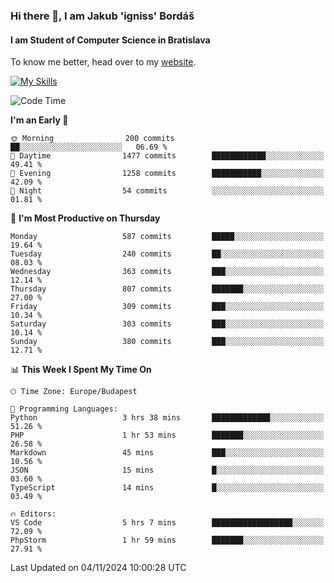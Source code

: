 ### Hi there 👋, I am Jakub 'igniss' Bordáš

#### I am Student of Computer Science in Bratislava
To know me better, head over to my [website](https://bordas.sk).

[![My Skills](https://skillicons.dev/icons?i=js,html,css,figma,svelte,java,kotlin,python,postgresql,typescript,nest,nodejs)](https://bordas.sk)


<!--START_SECTION:waka-->
![Code Time](http://img.shields.io/badge/Code%20Time-1%2C559%20hrs%209%20mins-blue)

**I'm an Early 🐤** 

```text
🌞 Morning                200 commits         ██░░░░░░░░░░░░░░░░░░░░░░░   06.69 % 
🌆 Daytime                1477 commits        ████████████░░░░░░░░░░░░░   49.41 % 
🌃 Evening                1258 commits        ███████████░░░░░░░░░░░░░░   42.09 % 
🌙 Night                  54 commits          ░░░░░░░░░░░░░░░░░░░░░░░░░   01.81 % 
```
📅 **I'm Most Productive on Thursday** 

```text
Monday                   587 commits         █████░░░░░░░░░░░░░░░░░░░░   19.64 % 
Tuesday                  240 commits         ██░░░░░░░░░░░░░░░░░░░░░░░   08.03 % 
Wednesday                363 commits         ███░░░░░░░░░░░░░░░░░░░░░░   12.14 % 
Thursday                 807 commits         ███████░░░░░░░░░░░░░░░░░░   27.00 % 
Friday                   309 commits         ███░░░░░░░░░░░░░░░░░░░░░░   10.34 % 
Saturday                 303 commits         ███░░░░░░░░░░░░░░░░░░░░░░   10.14 % 
Sunday                   380 commits         ███░░░░░░░░░░░░░░░░░░░░░░   12.71 % 
```


📊 **This Week I Spent My Time On** 

```text
🕑︎ Time Zone: Europe/Budapest

💬 Programming Languages: 
Python                   3 hrs 38 mins       █████████████░░░░░░░░░░░░   51.26 % 
PHP                      1 hr 53 mins        ███████░░░░░░░░░░░░░░░░░░   26.58 % 
Markdown                 45 mins             ███░░░░░░░░░░░░░░░░░░░░░░   10.56 % 
JSON                     15 mins             █░░░░░░░░░░░░░░░░░░░░░░░░   03.60 % 
TypeScript               14 mins             █░░░░░░░░░░░░░░░░░░░░░░░░   03.49 % 

🔥 Editors: 
VS Code                  5 hrs 7 mins        ██████████████████░░░░░░░   72.09 % 
PhpStorm                 1 hr 59 mins        ███████░░░░░░░░░░░░░░░░░░   27.91 % 
```


 Last Updated on 04/11/2024 10:00:28 UTC
<!--END_SECTION:waka-->
